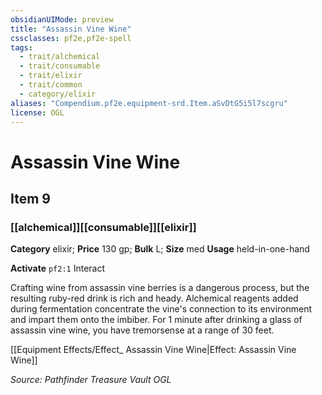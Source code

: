 ```yaml
---
obsidianUIMode: preview
title: "Assassin Vine Wine"
cssclasses: pf2e,pf2e-spell
tags:
  - trait/alchemical
  - trait/consumable
  - trait/elixir
  - trait/common
  - category/elixir
aliases: "Compendium.pf2e.equipment-srd.Item.aSvDtG5i5l7scgru"
license: OGL
---
```

# Assassin Vine Wine
## Item 9
### [[alchemical]][[consumable]][[elixir]]

**Category** elixir; 
**Price** 130 gp; 
**Bulk** L; **Size** med
**Usage** held-in-one-hand

**Activate** `pf2:1` Interact

Crafting wine from assassin vine berries is a dangerous process, but the resulting ruby-red drink is rich and heady. Alchemical reagents added during fermentation concentrate the vine's connection to its environment and impart them onto the imbiber. For 1 minute after drinking a glass of assassin vine wine, you have tremorsense at a range of 30 feet.

[[Equipment Effects/Effect_ Assassin Vine Wine|Effect: Assassin Vine Wine]]

*Source: Pathfinder Treasure Vault*
*OGL*